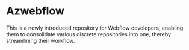 # Azwebflow

This is a newly introduced repository for Webflow developers, enabling them to consolidate various discrete repositories into one, thereby streamlining their workflow.
